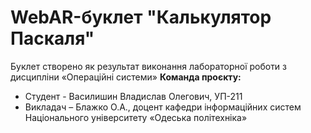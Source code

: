 # WebAR-буклет "Калькулятор Паскаля"
Буклет створено як результат виконання лабораторної роботи з дисципліни «Операційні системи»
**Команда проєкту:**
+ Студент - Василишин Владислав Олегович, УП-211
+ Викладач – Блажко О.А., доцент кафедри інформаційних систем Національного університету «Одеська політехніка»
